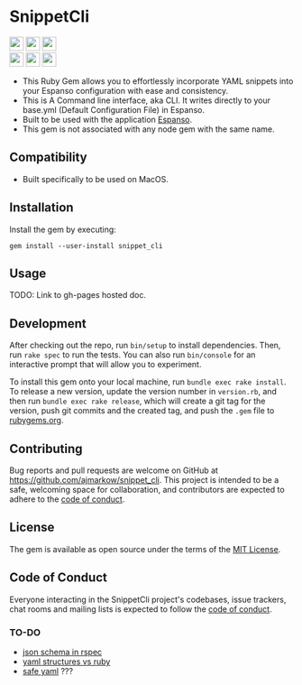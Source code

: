 # SnippetCli  
<!-- markdownlint-disable MD033 -->
<img src="https://img.shields.io/badge/ruby-%23CC342D.svg?style=flat-plastic&logo=ruby&logoColor=white"  height="25"    >   <img src="https://img.shields.io/badge/platform-macos-lightblue" height="25">    <img src="https://img.shields.io/badge/coverage-%2094.93-green?style=flat-plastic&logo=ruby" height="25">
<br/>
<img src="https://img.shields.io/gem/dt/snippet_cli"  height="25">    <img src="https://img.shields.io/gem/v/snippet_cli" height="25">    <img src="https://img.shields.io/github/issues/ajmarkow/total_rewrite_of_snippet_cli_gem" height="25">

- This Ruby Gem allows you to effortlessly incorporate YAML snippets into your Espanso configuration with ease and consistency.
- This is A Command line interface, aka CLI. It writes directly to your base.yml (Default Configuration File) in Espanso.
- Built to be used with the application [Espanso](https://espanso.org).
- This gem is not associated with any node gem with the same name.

## Compatibility

- Built specifically to be used on MacOS.

## Installation

Install the gem by executing:

    gem install --user-install snippet_cli

## Usage

TODO: Link to gh-pages hosted doc.

## Development

After checking out the repo, run `bin/setup` to install dependencies. Then, run `rake spec` to run the tests. You can also run `bin/console` for an interactive prompt that will allow you to experiment.

To install this gem onto your local machine, run `bundle exec rake install`. To release a new version, update the version number in `version.rb`, and then run `bundle exec rake release`, which will create a git tag for the version, push git commits and the created tag, and push the `.gem` file to [rubygems.org](https://rubygems.org).

## Contributing

Bug reports and pull requests are welcome on GitHub at <https://github.com/ajmarkow/snippet_cli>. This project is intended to be a safe, welcoming space for collaboration, and contributors are expected to adhere to the [code of conduct](https://github.com/ajmarkow/snippet_cli/blob/master/CODE_OF_CONDUCT.md).

## License

The gem is available as open source under the terms of the [MIT License](https://opensource.org/licenses/MIT).

## Code of Conduct

Everyone interacting in the SnippetCli project's codebases, issue trackers, chat rooms and mailing lists is expected to follow the [code of conduct](https://github.com/ajmarkow/snippet_cli/blob/master/CODE_OF_CONDUCT.md).

### TO-DO

- [json schema in rspec](https://thoughtbot.com/blog/validating-json-schemas-with-an-rspec-matcher)
- [yaml structures vs ruby](https://yaml.org/YAML_for_ruby.html)
- [safe yaml](https://github.com/dtao/safe_yaml) ???
